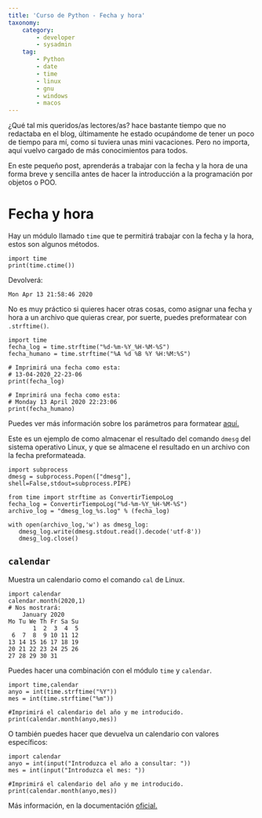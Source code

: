 ```yaml
---
title: 'Curso de Python - Fecha y hora'
taxonomy:
    category:
        - developer
        - sysadmin
    tag:
        - Python
        - date
        - time
        - linux
        - gnu
        - windows
        - macos
---
```


¿Qué tal mis queridos/as lectores/as? hace bastante tiempo que no redactaba en el blog, últimamente he estado ocupándome de tener un poco de tiempo para mí, como si tuviera unas mini vacaciones. Pero no importa, aquí vuelvo cargado de más conocimientos para todos.

En este pequeño post, aprenderás a trabajar con la fecha y la hora de una forma breve y sencilla antes de hacer la introducción a la programación por objetos o POO.

# Fecha y hora
Hay un módulo llamado `time` que te permitirá trabajar con la fecha y la hora, estos son algunos métodos.
```
import time
print(time.ctime())
```
Devolverá:
```
Mon Apr 13 21:58:46 2020
```
No es muy práctico si quieres hacer otras cosas, como asignar una fecha y hora a un archivo que quieras crear, por suerte, puedes preformatear con `.strftime()`.
```
import time
fecha_log = time.strftime("%d-%m-%Y_%H-%M-%S")
fecha_humano = time.strftime("%A %d %B %Y %H:%M:%S")

# Imprimirá una fecha como esta:
# 13-04-2020_22-23-06    
print(fecha_log)

# Imprimirá una fecha como esta:
# Monday 13 April 2020 22:23:06
print(fecha_humano)
```
Puedes ver más información sobre los parámetros para formatear <a href="https://docs.python.org/3/library/time.html#time.strftime" target="blank">aquí.</a>

Este es un ejemplo de como almacenar el resultado del comando `dmesg` del sistema operativo Linux, y que se almacene el resultado en un archivo con la fecha preformateada.
```
import subprocess
dmesg = subprocess.Popen(["dmesg"], shell=False,stdout=subprocess.PIPE)

from time import strftime as ConvertirTiempoLog
fecha_log = ConvertirTiempoLog("%d-%m-%Y_%H-%M-%S")
archivo_log = "dmesg_log_%s.log" % (fecha_log)

with open(archivo_log,'w') as dmesg_log:
   dmesg_log.write(dmesg.stdout.read().decode('utf-8'))
   dmesg_log.close()
```

## `calendar`
Muestra un calendario como el comando `cal` de Linux.
```
import calendar
calendar.month(2020,1)
# Nos mostrará:
    January 2020
Mo Tu We Th Fr Sa Su
       1  2  3  4  5
 6  7  8  9 10 11 12
13 14 15 16 17 18 19
20 21 22 23 24 25 26
27 28 29 30 31
```
Puedes hacer una combinación con el módulo `time` y `calendar`.
```
import time,calendar
anyo = int(time.strftime("%Y"))
mes = int(time.strftime("%m"))

#Imprimirá el calendario del año y me introducido.
print(calendar.month(anyo,mes))
```
O también puedes hacer que devuelva un calendario con valores específicos:
```
import calendar
anyo = int(input("Introduzca el año a consultar: "))
mes = int(input("Introduzca el mes: "))

#Imprimirá el calendario del año y me introducido.
print(calendar.month(anyo,mes))
```
Más información, en la documentación <a href="https://docs.python.org/3/library/calendar.html" target="blank">oficial.</a>